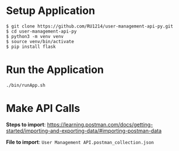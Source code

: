 # Setup Application
```
$ git clone https://github.com/RU1214/user-management-api-py.git
$ cd user-management-api-py
$ python3 -m venv venv
$ source venv/bin/activate
$ pip install flask
```

# Run the Application
`./bin/runApp.sh`

# Make API Calls
**Steps to import**: https://learning.postman.com/docs/getting-started/importing-and-exporting-data/#importing-postman-data

**File to import**: `User Management API.postman_collection.json`